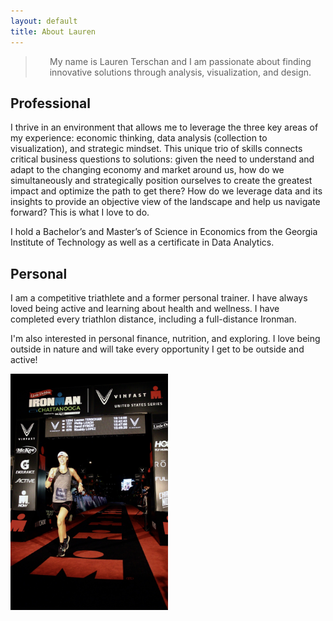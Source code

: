 ```yaml
---
layout: default
title: About Lauren
---
```


<!-- <div class="post"> -->
<!--	<h2 class="pageTitle">About Lauren</h2> -->
<!--	<img src="assets/img/headshot.jpg" alt="" style="float:left; margin-right:50px;">   -->
<!--	<img src="assets/img/ironman.jpg" alt="" style="float:center; width:50%">  -->

 <p style="font-size:75%"></p>

<blockquote style="text-align:center;">My name is Lauren Terschan and I am passionate about finding innovative solutions through analysis, visualization, and design.</blockquote>

## Professional
I thrive in an environment that allows me to leverage the three key areas of my experience: economic thinking, data analysis (collection to visualization), and strategic mindset. This unique trio of skills connects critical business questions to solutions: given the need to understand and adapt to the changing economy and market around us, how do we simultaneously and strategically position ourselves to create the greatest impact and optimize the path to get there? How do we leverage data and its insights to provide an objective view of the landscape and help us navigate forward? This is what I love to do.

I hold a Bachelor’s and Master’s of Science in Economics from the Georgia Institute of Technology as well as a certificate in Data Analytics.

## Personal
I am a competitive triathlete and a former personal trainer. I have always loved being active and learning about health and wellness. I have completed every triathlon distance, including a full-distance Ironman. 

I'm also interested in personal finance, nutrition, and exploring. I love being outside in nature and will take every opportunity I get to be outside and active!

<img src="./assets/img/ironman.jpg" alt="" style="float:center; width:50%">

<!-- </div> -->

<!-- style="width:50%" -->
